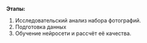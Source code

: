 **Этапы:**

1. Исследовательский анализ набора фотографий.
2. Подготовка данных
3. Обучение нейросети и рассчёт её качества.
